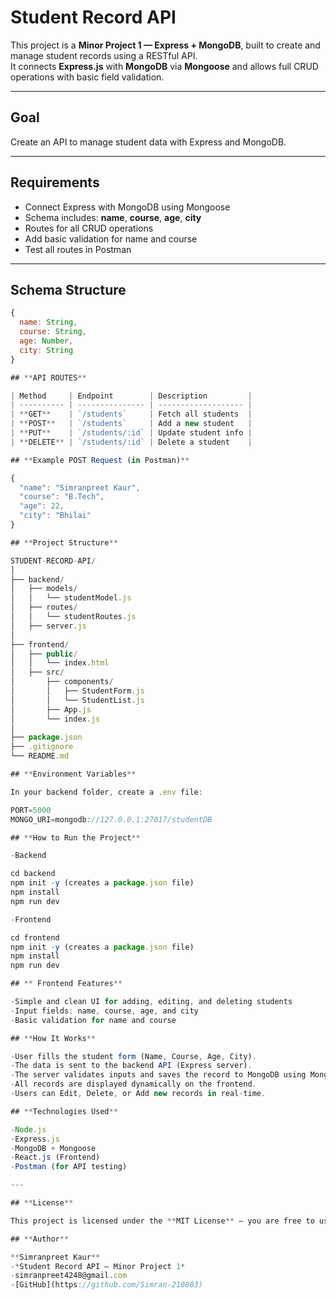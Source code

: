 # Student Record API

This project is a **Minor Project 1 — Express + MongoDB**, built to create and manage student records using a RESTful API.  
It connects **Express.js** with **MongoDB** via **Mongoose** and allows full CRUD operations with basic field validation.

---

## Goal

Create an API to manage student data with Express and MongoDB.

---

## Requirements

- Connect Express with MongoDB using Mongoose  
- Schema includes: **name**, **course**, **age**, **city**  
- Routes for all CRUD operations  
- Add basic validation for name and course  
- Test all routes in Postman  

---

## Schema Structure

```js
{
  name: String,
  course: String,
  age: Number,
  city: String
}

## **API ROUTES**

| Method     | Endpoint        | Description         |
| ---------- | --------------- | ------------------- |
| **GET**    | `/students`     | Fetch all students  |
| **POST**   | `/students`     | Add a new student   |
| **PUT**    | `/students/:id` | Update student info |
| **DELETE** | `/students/:id` | Delete a student    |

## **Example POST Request (in Postman)**

{
  "name": "Simranpreet Kaur",
  "course": "B.Tech",
  "age": 22,
  "city": "Bhilai"
}

## **Project Structure**

STUDENT-RECORD-API/
│
├── backend/
│   ├── models/
│   │   └── studentModel.js
│   ├── routes/
│   │   └── studentRoutes.js
│   ├── server.js
│
├── frontend/
│   ├── public/
│   │   └── index.html
│   ├── src/
│       ├── components/
│       │   ├── StudentForm.js
│       │   └── StudentList.js
│       ├── App.js
│       └── index.js
│
├── package.json
├── .gitignore
└── README.md

## **Environment Variables**

In your backend folder, create a .env file:

PORT=5000
MONGO_URI=mongodb://127.0.0.1:27017/studentDB

## **How to Run the Project**

-Backend

cd backend
npm init -y (creates a package.json file)
npm install
npm run dev

-Frontend

cd frontend
npm init -y (creates a package.json file)
npm install
npm run dev

## ** Frontend Features**

-Simple and clean UI for adding, editing, and deleting students
-Input fields: name, course, age, and city
-Basic validation for name and course

## **How It Works**

-User fills the student form (Name, Course, Age, City).
-The data is sent to the backend API (Express server).
-The server validates inputs and saves the record to MongoDB using Mongoose.
-All records are displayed dynamically on the frontend.
-Users can Edit, Delete, or Add new records in real-time.

## **Technologies Used**

-Node.js
-Express.js
-MongoDB + Mongoose
-React.js (Frontend)
-Postman (for API testing)

---

## **License**

This project is licensed under the **MIT License** — you are free to use, modify, and distribute it with proper attribution.  

## **Author**

**Simranpreet Kaur**  
-*Student Record API — Minor Project 1*  
-simranpreet4248@gmail.com    
-[GitHub](https://github.com/Simran-210803)





